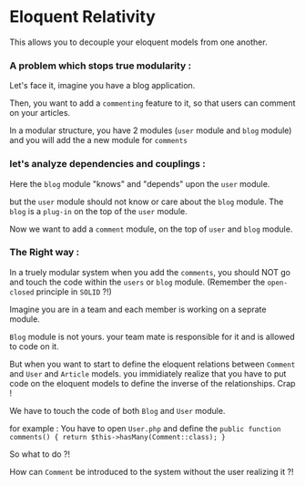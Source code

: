 # Eloquent Relativity

This allows you to decouple your eloquent models from one another.

### A problem which stops true modularity :

Let's face it, imagine you have a blog application.

Then, you want to add a `commenting` feature to it, so that users can comment on your articles.

In a modular structure, you have 2 modules (`user` module and `blog` module) and you will add the a new module for `comments`

### let's analyze dependencies and couplings :

Here the `blog` module "knows" and "depends" upon the `user` module.

but the `user` module should not know or care about the `blog` module. The `blog` is a `plug-in` on the top of the `user` module.

Now we want to add a `comment` module, on the top of `user` and `blog` module.

### The Right way :

In a truely modular system when you add the `comments`, you should NOT go and touch the code within the `users` or `blog` module.
(Remember the `open-closed` principle in `SOLID` ?!)

Imagine you are in a team and each member is working on a seprate module.

`Blog` module is not yours. your team mate is responsible for it and is allowed to code on it.

But when you want to start to define the eloquent relations between `Comment` and `User` and `Article` models. you immidiately realize that you have to put code on the eloquent models to define the inverse of the relationships. Crap ! 

We have to touch the code of both `Blog` and `User` module.

for example : You have to open `User.php` and define the `public function comments() { return $this->hasMany(Comment::class); }`

So what to do ?!

How can `Comment` be introduced to the system without the user realizing it ?!
